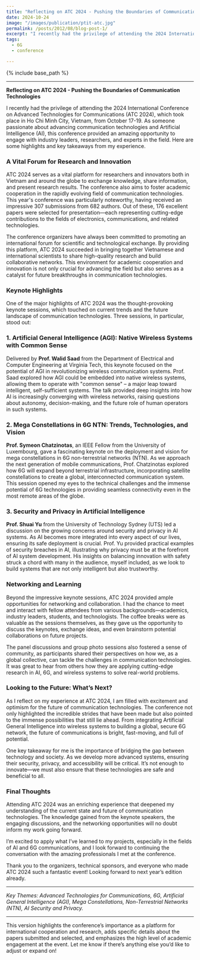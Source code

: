 ```yaml
---
title: "Reflecting on ATC 2024 - Pushing the Boundaries of Communication Technologies"
date: 2024-10-24
image: "/images/publication/ptit-atc.jpg"
permalink: /posts/2012/08/blog-post-1/
excerpt: "I recently had the privilege of attending the 2024 International Conference on Advanced Technologies for Communications (ATC 2024), which took place in Ho Chi Minh City, Vietnam, from October 17-19"
tags:
  - 6G
  - conference

---
```


{% include base_path %}


---

**Reflecting on ATC 2024 - Pushing the Boundaries of Communication Technologies**

I recently had the privilege of attending the 2024 International Conference on Advanced Technologies for Communications (ATC 2024), which took place in Ho Chi Minh City, Vietnam, from October 17-19. As someone passionate about advancing communication technologies and Artificial Intelligence (AI), this conference provided an amazing opportunity to engage with industry leaders, researchers, and experts in the field. Here are some highlights and key takeaways from my experience.

### **A Vital Forum for Research and Innovation**

ATC 2024 serves as a vital platform for researchers and innovators both in Vietnam and around the globe to exchange knowledge, share information, and present research results. The conference also aims to foster academic cooperation in the rapidly evolving field of communication technologies. This year's conference was particularly noteworthy, having received an impressive 307 submissions from 682 authors. Out of these, 176 excellent papers were selected for presentation—each representing cutting-edge contributions to the fields of electronics, communications, and related technologies.

The conference organizers have always been committed to promoting an international forum for scientific and technological exchange. By providing this platform, ATC 2024 succeeded in bringing together Vietnamese and international scientists to share high-quality research and build collaborative networks. This environment for academic cooperation and innovation is not only crucial for advancing the field but also serves as a catalyst for future breakthroughs in communication technologies.

### **Keynote Highlights**

One of the major highlights of ATC 2024 was the thought-provoking keynote sessions, which touched on current trends and the future landscape of communication technologies. Three sessions, in particular, stood out:

### **1. Artificial General Intelligence (AGI): Native Wireless Systems with Common Sense**
Delivered by **Prof. Walid Saad** from the Department of Electrical and Computer Engineering at Virginia Tech, this keynote focused on the potential of AGI in revolutionizing wireless communication systems. Prof. Saad explored how AGI could be embedded into native wireless systems, allowing them to operate with "common sense" – a major leap toward intelligent, self-sufficient systems. The talk provided deep insights into how AI is increasingly converging with wireless networks, raising questions about autonomy, decision-making, and the future role of human operators in such systems.

### **2. Mega Constellations in 6G NTN: Trends, Technologies, and Vision**
**Prof. Symeon Chatzinotas**, an IEEE Fellow from the University of Luxembourg, gave a fascinating keynote on the deployment and vision for mega constellations in 6G non-terrestrial networks (NTN). As we approach the next generation of mobile communications, Prof. Chatzinotas explored how 6G will expand beyond terrestrial infrastructure, incorporating satellite constellations to create a global, interconnected communication system. This session opened my eyes to the technical challenges and the immense potential of 6G technologies in providing seamless connectivity even in the most remote areas of the globe.

### **3. Security and Privacy in Artificial Intelligence**
**Prof. Shuai Yu** from the University of Technology Sydney (UTS) led a discussion on the growing concerns around security and privacy in AI systems. As AI becomes more integrated into every aspect of our lives, ensuring its safe deployment is crucial. Prof. Yu provided practical examples of security breaches in AI, illustrating why privacy must be at the forefront of AI system development. His insights on balancing innovation with safety struck a chord with many in the audience, myself included, as we look to build systems that are not only intelligent but also trustworthy.

### **Networking and Learning**

Beyond the impressive keynote sessions, ATC 2024 provided ample opportunities for networking and collaboration. I had the chance to meet and interact with fellow attendees from various backgrounds—academics, industry leaders, students, and technologists. The coffee breaks were as valuable as the sessions themselves, as they gave us the opportunity to discuss the keynotes, exchange ideas, and even brainstorm potential collaborations on future projects.

The panel discussions and group photo sessions also fostered a sense of community, as participants shared their perspectives on how we, as a global collective, can tackle the challenges in communication technologies. It was great to hear from others how they are applying cutting-edge research in AI, 6G, and wireless systems to solve real-world problems.

### **Looking to the Future: What’s Next?**

As I reflect on my experience at ATC 2024, I am filled with excitement and optimism for the future of communication technologies. The conference not only highlighted the incredible strides that have been made but also pointed to the immense possibilities that still lie ahead. From integrating Artificial General Intelligence into wireless systems to building a global, secure 6G network, the future of communications is bright, fast-moving, and full of potential.

One key takeaway for me is the importance of bridging the gap between technology and society. As we develop more advanced systems, ensuring their security, privacy, and accessibility will be critical. It’s not enough to innovate—we must also ensure that these technologies are safe and beneficial to all.

### **Final Thoughts**

Attending ATC 2024 was an enriching experience that deepened my understanding of the current state and future of communication technologies. The knowledge gained from the keynote speakers, the engaging discussions, and the networking opportunities will no doubt inform my work going forward.

I’m excited to apply what I’ve learned to my projects, especially in the fields of AI and 6G communications, and I look forward to continuing the conversation with the amazing professionals I met at the conference.

Thank you to the organizers, technical sponsors, and everyone who made ATC 2024 such a fantastic event! Looking forward to next year’s edition already.

---

*Key Themes: Advanced Technologies for Communications, 6G, Artificial General Intelligence (AGI), Mega Constellations, Non-Terrestrial Networks (NTN), AI Security and Privacy.*

---

This version highlights the conference’s importance as a platform for international cooperation and research, adds specific details about the papers submitted and selected, and emphasizes the high level of academic engagement at the event. Let me know if there’s anything else you’d like to adjust or expand on!